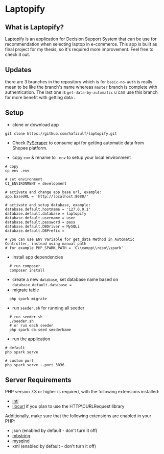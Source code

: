 # Laptopify

## What is Laptopify?

Laptopify is an application for Decision Support System that can be use for recommendation when selecting laptop in e-commerce. This app is built as final project for my thesis, so it's required more improvement. Feel free to check it out.

## Updates

there are 3 branches in the repository which is for `basic-no-auth` is really mean to be like the branch's name whereas `master` branch is complete with authentication. The last one is `get-data-by-automatic` u can use this branch for more benefit with getting data .

## Setup

- clone or download app

```
git clone https://github.com/hafizulf/laptopify.git
```

- Check <a href="https://github.com/hafizulf/pyscraper-shopee" target="_blank"> PyScraper</a> to consume api for getting automatic data from Shopee platform.

- copy `env` & rename to `.env` to setup your local environment

```
# copy
cp env .env

# set environment
CI_ENVIRONMENT = development

# activate and change app base url, example:
app.baseURL = 'http://localhost:8080/'

# activate and setup database, example:
database.default.hostname = '127.0.0.1'
database.default.database = laptopify
database.default.username = user
database.default.password = pass
database.default.DBDriver = MySQLi
database.default.DBPrefix =

# you can use ENV Variable for get_data Method in Automatic Controller, instead using manual path
# for example PHP_SPARK_PATH = 'C\\xampp\\repo\\spark'
```

- Install app dependencies

```
  # run composer
  composer install
```

- create a new `database`, set database name based on ```database.default.database =```
- migrate table

```
  php spark migrate
```

- run `seeder.sh` for running all seeder

```
  # run seeder.sh
  ./seeder.sh
  # or run each seeder
  php spark db:seed seederName
```
- run the application

```
# default
php spark serve

# custom port
php spark serve --port 3036

```

## Server Requirements

PHP version 7.3 or higher is required, with the following extensions installed:

- [intl](http://php.net/manual/en/intl.requirements.php)
- [libcurl](http://php.net/manual/en/curl.requirements.php) if you plan to use the HTTP\CURLRequest library

Additionally, make sure that the following extensions are enabled in your PHP:

- json (enabled by default - don't turn it off)
- [mbstring](http://php.net/manual/en/mbstring.installation.php)
- [mysqlnd](http://php.net/manual/en/mysqlnd.install.php)
- xml (enabled by default - don't turn it off)
